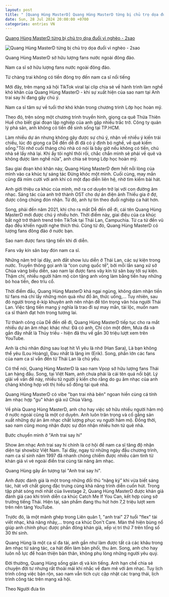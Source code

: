 ```yaml
---
layout: post
title: " [Quang Hùng MasterD] Quang Hùng MasterD từng bị chủ trọ dọa đuổi vì nghèo - 2sao"
date: Sun, 28 Jul 2024 20:00:00 +0700
categories: entries VN
---
```

[Quang Hùng MasterD từng bị chủ trọ dọa đuổi vì nghèo - 2sao](https://2sao.vn/quang-hung-masterd-tung-bi-chu-tro-doa-duoi-vi-ngheo-n-387935.html)

![Quang Hùng MasterD từng bị chủ trọ dọa đuổi vì nghèo - 2sao](https://2sao.vietnamnetjsc.vn/images/2024/07/28/18/14/quang-hung.jpg)

Quang Hùng MasterD sở hữu lượng fans nước ngoài đông đảo.

Nam ca sĩ sở hữu lượng fans nước ngoài đông đảo.

Từ chàng trai không có tiền đóng trọ đến nam ca sĩ nổi tiếng

Mới đây, trên mạng xã hội TikTok viral lại clip chia sẻ về hành trình làm nghề khó khăn của Quang Hùng MasterD - khi sự xuất hiện của sao nam tại Anh trai say hi đang gây chú ý.



Nam ca sĩ tâm sự về tuổi thơ khó khăn trong chương trình Lớp học hoàn mỹ.

Theo đó, trên sóng một chương trình truyền hình, giọng ca quê Thừa Thiên Huế cho biết giai đoạn lập nghiệp của anh gặp nhiều trắc trở. Công ty quản lý phá sản, anh không có tiền để sinh sống tại TP.HCM.

Làm nhiều dự án nhưng không gây được sự chú ý, nhận về nhiều ý kiến trái chiều, lúc đó giọng ca Dễ đến dễ đi đã có ý định bỏ nghề, về quê kiếm sống."Tôi nhớ cuối tháng chủ nhà có nói là bây giờ nếu không có tiền, chủ nhà sẽ lấy nhà lại. Khi ấy tôi nghĩ thôi rồi, chắc chắn mình sẽ phải về quê và không được làm nghề nữa", anh chia sẻ trong Lớp học hoàn mỹ.

Sau giai đoạn khó khăn này, Quang Hùng MasterD đem hết nỗi lòng của mình vào ca khúc tự sáng tác Đừng khóc một mình. Cuối cùng, may mắn cũng đã mỉm cười với anh khi có một đạo diễn liên hệ, nhờ tìm kiếm bài hát.

Anh giới thiệu ca khúc của mình, mở ra cơ duyên trở lại với con đường âm nhạc. Sáng tác của anh trở thành OST cho dự án điện ảnh Thiếu gia ở đợ, được công chúng đón nhận. Từ đó, anh tự tin theo đuổi nghiệp ca hát hơn.

Song, phải đến năm 2021, khi cho ra mắt Dễ đến dễ đi, cái tên Quang Hùng MasterD mới được chú ý nhiều hơn. Thời điểm này, giai điệu của ca khúc bất ngờ trở thành trend trên TikTok tại Thái Lan, Campuchia. Từ ca từ đến vũ đạo đều khiến người nghe thích thú. Cũng từ đó, Quang Hùng MasterD có lượng fans đông đảo ở nước bạn.



Sao nam được fans tặng tiền khi đi diễn.



Fans vây kín sân bay đón nam ca sĩ.

Những năm trở lại đây, anh đắt show lưu diễn ở Thái Lan, các sự kiện trong nước. Truyền thông gọi anh là “con cưng quốc tế”, bởi mỗi lần sang xứ sở Chùa vàng biểu diễn, sao nam lại được fans vây kín từ sân bay tới sự kiện. Thậm chí, nhiều người hâm mộ còn tặng anh vòng làm bằng tiền hay những bó hoa tiền, đeo trĩu cổ.

Thời điểm đầu, Quang Hùng MasterD khá ngại ngùng, không dám nhận tiền từ fans mà chỉ lấy những món quà như đồ ăn, thức uống,... Tuy nhiên, sau đó người trong ê-kíp khuyên anh nên nhận để tôn trọng văn hóa người Thái Lan. Việc tặng tiền mang ý nghĩa là trao đi sự may mắn, tài lộc, muốn nam ca sĩ thành đạt hơn trong tương lai.

Từ thành công của Dễ đến dễ đi, Quang Hùng MasterD tiếp tục cho ra mắt nhiều dự án âm nhạc khác như: Đã có anh, Chỉ còn một đêm, Mưa đá và gần đây nhất là Thủy triều - hiện đã thu về gần 30 triệu lượt xem trên YouTube.

Anh là chủ nhân đứng sau loạt hit Vì yêu là nhớ (Han Sara), Là bạn không thể yêu (Lou Hoàng), Đau nhất là lặng im (Erik). Song, phần lớn các fans của nam ca sĩ vẫn đến từ Thái Lan là chủ yếu.

Có thể nói, Quang Hùng MasterD là sao nam Vpop sở hữu lượng fans Thái Lan hàng đầu. Song, tại Việt Nam, anh chưa phải là cái tên quá nổi bật. Lý giải về vấn đề này, nhiều từ người ý kiến cho rằng do gu âm nhạc của anh chàng không hợp với thị hiếu số đông tại quê nhà.



Quang Hùng MasterD có vibe "bạn trai nhà bên" ngoan hiền cùng cá tính âm nhạc hợp "gu" khán giả xứ Chùa Vàng.

Về phía Quang Hùng MasterD, anh cho hay việc sở hữu nhiều người hâm mộ ở nước ngoài cũng là một cơ duyên. Anh luôn trân trọng và cố gắng sản xuất những dự án âm nhạc chất lượng phục vụ người hâm mộ. Đồng thời, sao nam cũng mong nhận được sự đón nhận nhiều hơn từ quê nhà.

Bước chuyển mình ở "Anh trai say hi"

Show âm nhạc Anh trai say hi chính là cơ hội để nam ca sĩ tăng độ nhận diện tại showbiz Việt Nam. Tại đây, ngay từ những ngày đầu chương trình, nam ca sĩ sinh năm 1997 đã nhanh chóng chiếm được nhiều cảm tình từ khán giả vì vẻ ngoài điển trai cùng tài năng âm nhạc.



Quang Hùng gây ấn tượng tại "Anh trai say hi".

Anh được đánh giá là một trong những đối thủ “nặng ký” khi vừa biết sáng tác, hát với chất giọng đặc trưng cùng khả năng trình diễn cuốn hút. Trong tập phát sóng mới nhất của livestage 2, Quang Hùng MasterD được khán giả đánh giá cao khi trình diễn ca khúc Catch Me If You Can, kết hợp cùng sở trường tiếng Thái. Hiện tại, sản phẩm đang thu hút hơn 7,2 triệu lượt xem trên nền tảng YouTube.

Trước đó, là một mảnh ghép trong Liên quân 1, "anh trai" 27 tuổi "flex" tài viết nhạc, khả năng nhảy,... trong ca khúc Don't Care. Màn thể hiện bùng nổ giúp anh chinh phục được phần đông khán giả, xếp vị trí thứ 7 trên tổng số 30 thí sinh.

Quang Hùng là một ca sĩ đa tài, anh gần như làm được tất cả các khâu trong âm nhạc từ sáng tác, ca hát đến làm bản phối, thu âm. Song, anh cho hay luôn nỗ lực để hoàn thiện bản thân, không phụ lòng những người yêu quý.

Đời thường, Quang Hùng sống giản dị và kín tiếng. Anh hạn chế chia sẻ chuyện đời tư nhưng rất thoải mái khi nhắc về đam mê với âm nhạc. Tuy lịch trình công việc bận rộn, sao nam vẫn tích cực cập nhật các trạng thái, lịch trình công tác trên mạng xã hội.

Theo Người đưa tin

